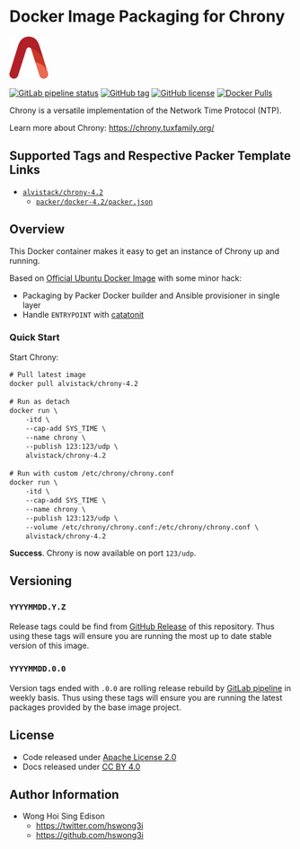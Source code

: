 # Docker Image Packaging for Chrony

<a href="https://alvistack.com" title="AlviStack" target="_blank"><img src="/alvistack.svg" height="75" alt="AlviStack"></a>

[![GitLab pipeline status](https://img.shields.io/gitlab/pipeline/alvistack/docker-chrony/master)](https://gitlab.com/alvistack/docker-chrony/-/pipelines)
[![GitHub tag](https://img.shields.io/github/tag/alvistack/docker-chrony.svg)](https://github.com/alvistack/docker-chrony/tags)
[![GitHub license](https://img.shields.io/github/license/alvistack/docker-chrony.svg)](https://github.com/alvistack/docker-chrony/blob/master/LICENSE)
[![Docker Pulls](https://img.shields.io/docker/pulls/alvistack/chrony-4.2.svg)](https://hub.docker.com/r/alvistack/chrony-4.2)

Chrony is a versatile implementation of the Network Time Protocol (NTP).

Learn more about Chrony: <https://chrony.tuxfamily.org/>

## Supported Tags and Respective Packer Template Links

  - [`alvistack/chrony-4.2`](https://hub.docker.com/r/alvistack/chrony-4.2)
      - [`packer/docker-4.2/packer.json`](https://github.com/alvistack/docker-chrony/blob/master/packer/docker-4.2/packer.json)

## Overview

This Docker container makes it easy to get an instance of Chrony up and running.

Based on [Official Ubuntu Docker Image](https://hub.docker.com/_/ubuntu/) with some minor hack:

  - Packaging by Packer Docker builder and Ansible provisioner in single layer
  - Handle `ENTRYPOINT` with [catatonit](https://github.com/openSUSE/catatonit)

### Quick Start

Start Chrony:

    # Pull latest image
    docker pull alvistack/chrony-4.2
    
    # Run as detach
    docker run \
        -itd \
        --cap-add SYS_TIME \
        --name chrony \
        --publish 123:123/udp \
        alvistack/chrony-4.2
    
    # Run with custom /etc/chrony/chrony.conf
    docker run \
        -itd \
        --cap-add SYS_TIME \
        --name chrony \
        --publish 123:123/udp \
        --volume /etc/chrony/chrony.conf:/etc/chrony/chrony.conf \
        alvistack/chrony-4.2

**Success**. Chrony is now available on port `123/udp`.

## Versioning

### `YYYYMMDD.Y.Z`

Release tags could be find from [GitHub Release](https://github.com/alvistack/docker-chrony/tags) of this repository. Thus using these tags will ensure you are running the most up to date stable version of this image.

### `YYYYMMDD.0.0`

Version tags ended with `.0.0` are rolling release rebuild by [GitLab pipeline](https://gitlab.com/alvistack/docker-chrony/-/pipelines) in weekly basis. Thus using these tags will ensure you are running the latest packages provided by the base image project.

## License

  - Code released under [Apache License 2.0](LICENSE)
  - Docs released under [CC BY 4.0](http://creativecommons.org/licenses/by/4.0/)

## Author Information

  - Wong Hoi Sing Edison
      - <https://twitter.com/hswong3i>
      - <https://github.com/hswong3i>
